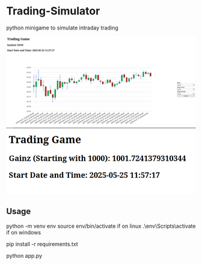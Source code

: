 # Trading-Simulator
python minigame to simulate intraday trading

![Alt text](docs/game.png)
![Alt text](docs/end.png)

## Usage
python -m venv env
source env/bin/activate if on linux
.\env\Scripts\activate if on windows

pip install -r requirements.txt

python app.py